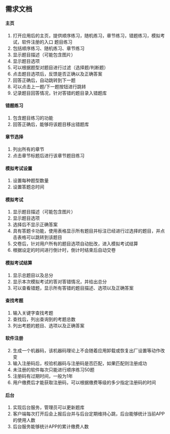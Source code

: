 ## 需求文档

#### 主页
1.	打开应用后的主页，提供顺序练习，随机练习，章节练习，错题练习，模拟考试，软件注册的入口
题目练习
1.	包括顺序练习、随机练习、章节练习
2.	显示题目描述（可能包含图片）
3.	显示题目选项
4.	可以根据题型对题目进行过滤（选择题/判断题）
5.	点击题目选项后，反馈是否正确以及正确答案
6.	回答正确后，自动跳转到下一题
7.	可以点击上一题/下一题按钮进行跳转
8.	记录题目回答情况，针对答错的题目录入错题库

#### 错题练习
1. 包含题目练习的功能
2. 回答正确后，能够将该题目移出错题库

#### 章节选择
1.	列出所有的章节
2.	点击章节标题后进行该章节题目练习

#### 模拟考试设置
1.	设置每种题型数量
2.	设置答题总时间

#### 模拟考试
1.	显示题目描述（可能包含图片）
2.	显示题目选项
3.	选择后不显示正确答案
4.	具有答题卡功能，使用表格显示所有题目并标注已经进行过选择的题目，并点击表格可以跳转到该题目
5.	交卷后，针对用户所有的题目选项自动批改，进入模拟考试结算
6.	根据设定的时间进行倒计时，倒计时结束后自动交卷

#### 模拟考试结算
1.	显示总题目以及总分
2.	显示本次模拟考试的答对答错情况，并给出总分
3.	可以查看错题，显示所有答错的题目描述、选项以及正确答案

#### 查找考题
1.	输入关键字查找考题
2.	查找后，列出查询到的考题总数
3.	列出考题的题目、选项以及正确答案

#### 软件注册
2. 生成一个机器码，该机器码理论上不会随着应用卸载或恢复出厂设置等动作改变
3. 输入注册码后，校验机器码与注册码是否匹配，如果匹配则注册成功
4. 未注册的软件每次只能进行顺序练习50题
5. 注册码有过期时间，一般为1年
6. 用户缴费后才能获取注册码，可以根据缴费等级的多少指定注册码的时间

#### 后台
1.	实现后台服务，管理员可以更新题库
2.	客户端每次打开后会上报后台并与后台定期维持心跳，后台能够统计当前APP的使用人数
3.	后台服务能够统计APP的累计缴费人数
